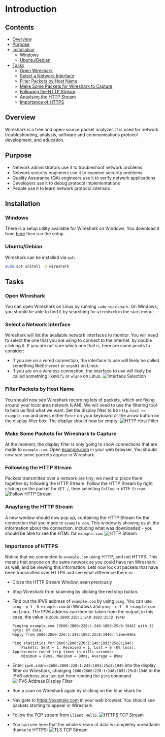 <!--PROPS
{
    "estTime": 15,
    "software": [
        {
            "name": "Wireshark",
            "version": "3.0.3",
            "platform": "windows",
            "downloadURL": "https://1.na.dl.wireshark.org/win64/Wireshark-win64-{{VERSION}}.exe"
        }
    ]
}
-->

# Introduction



<!--TOC_START-->
## Contents
- [Overview](#overview)
- [Purpose](#purpose)
- [Installation](#installation)
	- [Windows](#windows)
	- [Ubuntu/Debian](#ubuntudebian)
- [Tasks](#tasks)
	- [Open Wireshark](#open-wireshark)
	- [Select a Network Interface](#select-a-network-interface)
	- [Filter Packets by Host Name](#filter-packets-by-host-name)
	- [Make Some Packets for Wireshark to Capture](#make-some-packets-for-wireshark-to-capture)
	- [Following the HTTP Stream](#following-the-http-stream)
	- [Anaylsing the HTTP Stream](#anaylsing-the-http-stream)
	- [Importance of HTTPS](#importance-of-https)

<!--TOC_END-->
## Overview
Wireshark is a free and open-source packet analyzer.
It is used for network troubleshooting, analysis, software and communications protocol development, and education.

## Purpose
- Network administrators use it to troubleshoot network problems
- Network security engineers use it to examine security problems
- Quality Assurance (QA) engineers use it to verify network applications
- Developers use it to debug protocol implementations
- People use it to learn network protocol internals

## Installation

### Windows
There is a setup utility available for Wireshark on Windows.
You download it from [here](https://1.na.dl.wireshark.org/win64/Wireshark-win64-3.0.3.exe) then run the setup.

### Ubuntu/Debian
Wireshark can be installed via `apt`:
```bash
sudo apt install -y wireshark
```

## Tasks

### Open Wireshark
You can open Wireshark on Linux by running `sudo wireshark`. On Windows, you should be able to find it by searching for `wireshark` in the start menu.

### Select a Network Interface
Wireshark will list the available network interfaces to monitor.
You will need to select the one that you are using to connect to the internet, by double clicking it.
If you are not sure which one that is, here are some points to consider:
- If you are on a wired connection, the interface to use will likely be called something like`Ethernet` or `enps01` on Linux.
- If you are on a wireless connection, the interface to use will likely be called something like`Wifi` or `wlan0` on Linux.
![Interface Selection](https://lh3.googleusercontent.com/WF_XlRG_wy53COd3ZSCBeOTogdCo4xICsjXqfjlR2Qyc3jKDLZ3ZHEigcOB5uzL0JloQTR8R16uN6HoFYAaCW9KVmNH4zh8VMI2e08kiM_9c9mUXClcKgNJtE3bF0n8mWdbEmAgEjOsVFFclthV-fyWvTGdI9uAc1itWzr3C4so10fY4m9OFfaJFgLnMZGZJLbbwsMwCrg910ceY74CF1L4ihdSq8mVlpGen6qeyFUAdgch3ZiC0s-n5gp3NRm9r0VkVtndy6Fp6uT0uvPKQnRjjgqfi2GvlWLAz0RomX_kCSMPRw42qi2DpA7rtCTkG4QvJNvOgIe5_pU9gagq_bUbAfo66rT_kd_qMmIgV9tvaQ0X-Wcizk9QSBDUttxmduzkwWJ3Fpei8_V0shNnLMS5eH9RnqgOZwNMdSVq6bYOWFl26IbVFqeftpi5RLlClUNx0VhxLZklLUgzMRuBIn2yWyPU4mi18SFL_C0M_cK6A0-EZFi-cv2W1VRUTOAFAEMp_N8PIwkmkXDQSXdWT7ZhsWqCBK_8pZLJFJooK3DOnntcd1Ac7fN-lNEukWV27lx6EtEiNFuST_HK_N4n79fxy6FIM8-SeVk3cLGqy_1F6BSZ4D83dQcHvrj7jymKZ4gGE2nGp5wuFFD1H2aS3Q1h1tgWA4HaIjcwnEl9X8dU4MTEQTRA5TPEltTPmf-wOrH9KjbisUkogSUh1kNQhN2JrfYbAgxHWzC8eKOWHTsTkiFbl=w903-h417-no)

### Filter Packets by Host Name
You should now see Wireshark recording lots of packets, which are flying around your local area network (LAN).
We will need to use the filtering tool to help us find what we want.
Set the display filter to be `http.host == example.com` and press either `Enter` on your keyboard or the arrow button on the display filter box.
The display should now be empty:
![HTTP Host Filter](https://lh3.googleusercontent.com/jAWTt1VhcdQ6bvsVHcENGHj6EjZVOeHKwJ4zGbK_6tMArVh6_ha3xxl2TxhxpBOoPK36zJ6CxBjVcAhnPDNfp6LVPhJNDSZgu_t66PgY5xw0mhvg006dqHY5DPBmPIk7dM9XZsDQVuikV7O_PUvzuuaWwHG7HHOznHhhSohzHEpM1lNrruM_AKu5jVjZMnHM31bWiAPFOWQIuNsIzoU6fob_RtKhMcHaGMUkEDyWwssv7LEgRft9l13j_L5jn8dafPp-s_STdC5zcvxhbcUY-HmO3ItudInfke6Hc1AdosHjASorACYWzixUz1XonP_SRHdtzrOMWDuCusnpYc56U9tjxANWBrRcoQN6g8QEAFyovib9oKDNcwLJao2wkXrbpUwVPQwiMscc4N6YQ22DjFfwCdoJn6Mob3DkRHwnVMh5yMdhWIXSveLEDVRF9aXHMpFmePavA5-qzPU0BelaNqrAEJ239NjXRi0GNY2HZiFEDL7yUzlh9hjGaDkOMN_GFNTcJKh1_OJJIIs1sas-7nsw3iPq3A6lxM9AAAxK1fTeKedwVqPt2w7mTAa-GJ1mitaGqygGOo8aVM-SQkAuWp7tDwdl1_2B_1S2I7F-QvF4s4Fw_xzxkQaiKWd6wpgb6Ry3-EIahtHE4VOq6SRRM89yCmaqqCKcoHrx9ce6Q5uv96vMB0ilthdUFZwv090i_fKQjleN3ZQFqqLIR4iS2n6jgUYka1_6fZfleI72QjmWjn4F=w929-h417-no)

### Make Some Packets for Wireshark to Capture
At the moment, the display filter is only going to show connections that are made to `example.com`.
Open [example.com](http://example.com) in your web browser.
You should now see some packets appear in Wireshark.

### Following the HTTP Stream
Packets transmitted over a network are tiny; we need to piece them together by following the HTTP Stream.
Follow the HTTP Stream by right clicking on the packet for `GET /`, then selecting `Follow` -> `HTTP Stream`.
![Follow HTTP Stream](https://lh3.googleusercontent.com/aazYyiTkX-uH1qTJx4KZefs6iw_dDN68kZVCSxSHmOFXltX30pr4pbxknrWW2fxzpaCiOqE-9LRY2zC8fvpjHKYks9mJB4BL2M_ZoeZl7RS6GhqkMGAQ-sx-qTJsH0Iga4g_-yjfceCYaCi3oex9wrr3JoDImLURyO95zp4yYT8N6x8tlOJFGNSljO5ag5oqEvyMeYx0Nsrr-RtoPZwV0oHN5ds9bZ9TGXHmXCzNpxQi-RJnCDnqE_IK1gf6V0RPPfQeLn4k_IUY-Vbmzov4bs0WjI3vUInCNznRYfQdPnO9jl3C18U39s4a0lsM-HRw0qdaFWgJGgvvn9ft_OY1qFn_cS08QjM3Q1E19pYJIQSIEnBFWSvES-UXeQ7XY5iFBjYu-igPnPL9_HopB97J98_svT-OAaUDGFG6MPBjyFT65L7OH_ed3cODr28SzVxLrbCYOo4U90-JG42YBjxnJw8mdbM0-KKuqOxDpRh19kgRveRbVC_gFs8M8fzFbq4zT_A2OEKQnEDqSxk0Wt7cfw2LeeVGZRKt6uaUQ2HcWcNefZCKSq4gRaZMfEjJUE1xod33dlxK95r3C-goFEOqY_ZTrS4e4F3degkRsI4OngO-G_VbJB1T6VZIPDcEOl9yePeNC_oGa4-920Cvw9HrbABo2ucNmTKxcgTuYT7yVFrik3YC7KnQa8-gtpwPnLjXK35B2yb3taEhOYHMumpmQBaJFh1oVA9BkCio8aWM25LVpQo2=w927-h522-no)

### Anaylsing the HTTP Stream
A new window should now pop up, containing the HTTP Stream for the connection that you made to `example.com`.
This window is showing us all the information about the connection, including what was downloaded - you should be able to see the HTML for `example.com`:
![HTTP Stream](https://lh3.googleusercontent.com/sSh_JjuzZFgGO1YgJc68SbrDTKWQvW7Hd7gQVw918Po-Bx0Bv3hGtRp2hatutIp1JVMou2FKkiGmI2IaIOLF5vJMwWMt2fb7PkeVEWSwgt9ZHOx1Nn8cAL3sRvLxhSj0FYqLvuCrobkhR1mS64c-svzh9WMpFSx7o2ibZmET54faQgvW0O_X7DRw0YNonv8t9YUEj1cUeJC6GTn5L-0oQZXeR21OqAWFzg1PgIkgGwbjxxdBu4vCjj-jzPlxWnmCyjVLXzkpaqpBec7XckPFajR67oNSSyr9fkj0SXQJ1fh4t7wr2zc-wkCkS7tz4n6atsS0e-b4u2kqkOKUgqMfV75Dt659b3kp_EnGP4SpMESaEvqeJdDbV51aREXqgvUWRwbn2Ztp11PjxNts7LvV5e_pzC8YjnnYFVTSKiVMo83VDNgcPqj2rTS9D7D3zl3fgpmbkfHKC4IzIq8sCzc9XuB54VR8cERHZNrc7Qd9hie63XvWGm7TO-dprcEWCenhL0jUqDkSKGppSfgi4B7cYNIROwu0VxOcV6MvJMAZI-peC0ruKDYldFERwEeQRRMdcwsq0welc_3Yd7y_rJ-F0-BYa8nbw0UGGqSv5fvgH1pL5ldWDZ11sV1n6WkmeH5wMVFmN_Tg_gd0GKVLYo0X5nkBix0G4DoGRC9xaVmtWdDfW--1lS4Rlgt5fZbrle_v2pLbOcpMLG3E8Lt1S05OnuX50Kelf_bXfrUYA9noSqv7WEza=w868-h1118-no)

### Importance of HTTPS
Notice that we connected to `example.com` using HTTP, and not HTTPS.
This means that anyone on the same network as you could have ran Wireshark as well, and be viewing this information.
Lets now look at packets that have been transmitted over HTTPS and see what difference there is:
- Close the HTTP Stream Window, seen previously
- Stop Wireshark from scanning by clicking the red stop button.
- Find out the IPV6 address of `example.com` by using `ping`. You can use `ping -n 1 -6 example.com` on Windows and `ping -c 1 -6 example.com` on Linux. The IPV6 address can then be taken from the output; in this case, the value is `2606:2800:220:1:248:1893:25c8:1946`:

    ```text
    Pinging example.com [2606:2800:220:1:248:1893:25c8:1946] with 32 bytes of data:
    Reply from 2606:2800:220:1:248:1893:25c8:1946: time=89ms
    
    Ping statistics for 2606:2800:220:1:248:1893:25c8:1946:
        Packets: Sent = 1, Received = 1, Lost = 0 (0% loss),
    Approximate round trip times in milli-seconds:
        Minimum = 89ms, Maximum = 89ms, Average = 89ms
    ```
- Enter `ipv6.addr==2606:2800:220:1:248:1893:25c8:1946` into the display filter on Wireshark, changing `2606:2800:220:1:248:1893:25c8:1946` to the IPV6 address you just got from running the `ping` command.
    ![IPV6 Address Display Filter](https://lh3.googleusercontent.com/JwQQm8tcKqO7O9W5XhHUomKQgl59fbQpa5_MtT6d-jklXfGO1Go5uikSU82a5NOIDamYdea_yBsRDSk6CXLyJHevarWOxb2LewhlScB52hBTvh3XykJNzGU9_VDAtCMPChpgovnbqbcZtE-aprfJWZ_vqmW11TJE7bspKRaDcNsyXQ8invnL8VO99WC3sYAX3vYagUBSY7AqB32tjNu_OBgUEkIq9BaPRnVK4heppD0ORpdMQieOK_lHnCmS0wM3rI7tNI4K5PGDIZAK9dlE5i_REbbR1U7_r_mN8fQJ89gUu-JYFMR5rEOWQ81KGOpwKG98If2JMvjO8Kfedu3RCKfZ1F07fehlI19V_zhm47U8LzUI8okSpcfoGb1WWQPsAQNklV9slZuD6qZN4Fvqjc1KliB0LBf0QAZWfGMTyEkqnht73azX4HFVjITt-RDAEbKExyVLVYTylnkKHkDkN72ggCG8ux-mP5G3gNr4GlzhsT1nIO2La7oxZflOKG37MHqvFiXPsvEKwZjX4lVD72iIwygYl9zrgC-rD9stv0RO5T9Zoe1twB6PZ6uKneZcedkr2lBfiapDZhlaRVjaO3FVmha9tGDyTAEntQVOxXaNacC5p5ibfsxavOEMRxLWq3HEd_Cn2NXqXptKnGXCyD8ow1dQrnRMKgHJJ9gqP51fYZm5DQBfs6b2KM5eio__thqSL4pzDiTa4BxZWfi8NAU7hN8TD50bXTCGWYc8AgMSlAxL=w810-h22-no)
- Run a scan on Wireshark again by clicking on the blue shark fin.
- Navigate to https://example.com in your web browser. You should see packets starting to appear in Wireshark
- Follow the TCP stream from `Client Hello`.
![HTTPS TCP Stream](https://lh3.googleusercontent.com/2GEtYKYbiUn28ilXzLTkIcYJQ64c6oeeadNzlPj6Ocd28RYOolJZ1IZjTeLXgVyxp1s0j4aIhfER6N8QDfNhxyuwcOlhqZxf5LxMeWATNodt7gDRQgx59GWOF-fej8eMsjc_LV3vidR0DV9mwsaiVT2XYtPkNoXLT03a0NJJ9ZGqF2Aw66lpXGkxQ0fekBkZpMs_Kq9sRqd9ze6aX4ewN5TwOirVFA7Gct5Vjlv2uwDZcyslRQqi8FGn4U87R6O4hVrG8NY6API9G8yG8lgbd-l_PeDyIsHIAvCtvMVXhgem-RvjeGvI9udEBrCZtaLGj_PFs85tpcNOBqFJ6TKz3ebbzQQKXvm5Pc6JZ5IOLcWMfGzOoyHTMxEYMxG-0yfmWs-QLbCSrUeYB0AO7Ca5PAa3ECNbps1bNcdCdc7nqDDQ2dhXgQH-CiSnccY3MpvYjJeP2nSvCQvyWi_hN0buPma1rHgD85lhSw94SPff0alkVqn4C5KaEJohWsfJP7ONi8wmWPiBV9ztZzuzL0RpZwQtkJXKhFPLDS77ZGhb5uihc7Yzb8a6IP9y-e5cWEyfc7kDYIoevQPyHocLV5wQfyvL53sRrLgjqaYpOQGaTJrEMRaGKS_6BhYPcRsIdoibwbpcZUV9RKZLGX1yOTRroFoijmUddUHjF3DQ9KN68p75qqL5CsZFrP1ilf3KZJoSUIhDNid-lAa47_blvoxHL7WrFWpymh-gSa03XdrKFEHaaNaG=w910-h650-no)
- You can see here that the whole stream of data is completey unreadable thanks to HTTPS:
![TLS TCP Stream](https://lh3.googleusercontent.com/haTm06zIEFxpct3_dO1TcAMAsyUuAXF36Hi5adCHcFlMRRI08rjDj94pElyD-VcLilTh6Ua-WgtSbvakl9w5x66KU-Gub17piBEjoB-z8gZO42ceIQxDdArED2SCiCgjgSA4Bv2lS9qeqeNz4AZ-cuaB_xTMP7eMEXg8L3wQ_zyDCrhbQuTIpkXN1LzimyoTZFrXgwjTV173aQjnkaLsc528_z1qqKAUgO-_txeQTv_u11e-fTsFHfA64yTjxZUtF6huzRqVnC1Nq7rPbKjaAolNLydCQaM7b8UXF-sctBAGrmIhpOo2SapojZUFa9j3IOOT91esdZOwnIZnwKAV1HYqf3aGKtgEGP5pIwXSZ9eeqlBQ2Zricbe_oLNLT4jYLsyEde66oARoQy8IbufalZhgm0_tTWp7vSlRO2VU7uxc3asdLdGRQx9aWAqK7IZqA0RjdnTCySU2taMnbhLrE90V6Cu7B1aBAwxqmNAddSAAAZGzGQPvLkuMeexbX7qb26pqQ_ESHsE2fBceKUslGn4t1LyYBAa8P79gEQ-0k5YKMmh3-hZnmPX8AoODBp3Gwawkq332Brw3q9vhwkBWspP7mBHASEuQi13RaoszOh0tXkrdQGjMCGmKP46l8BqDrV_vaXuvbm-r-d_EpGLIdPz4ql86PF0z6PSpI5gpC57zoKEBiurq8iMIMEZsFnbzWhAph4FwASuaSb_AHOco5Q0taramX1mTaxh8EAyrdqSSeMbp=w865-h1116-no)
